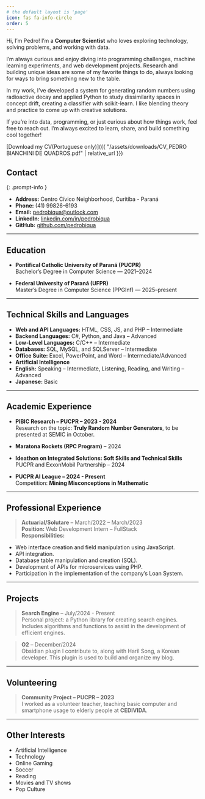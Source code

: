 ```yaml
---
# the default layout is 'page'
icon: fas fa-info-circle
order: 5
---
```


Hi, I’m Pedro! I’m a **Computer Scientist** who loves exploring technology, solving problems, and working with data.

I’m always curious and enjoy diving into programming challenges, machine learning experiments, and web development projects. Research and building unique ideas are some of my favorite things to do, always looking for ways to bring something new to the table.

In my work, I’ve developed a system for generating random numbers using radioactive decay and applied Python to study dissimilarity spaces in concept drift, creating a classifier with scikit-learn. I like blending theory and practice to come up with creative solutions.

If you’re into data, programming, or just curious about how things work, feel free to reach out. I’m always excited to learn, share, and build something cool together!

[Download my CV(Portuguese only)]({{ "/assets/downloads/CV_PEDRO BIANCHINI DE QUADROS.pdf" | relative_url }})

## Contact
{: .prompt-info }
- **Address:** Centro Cívico Neighborhood, Curitiba - Paraná
- **Phone:** (41) 99826-6193
- **Email:** [pedrobiqua@outlook.com](mailto:pedrobiqua@outlook.com)
- **LinkedIn:** [linkedin.com/in/pedrobiqua](https://linkedin.com/in/pedrobiqua)
- **GitHub:** [github.com/pedrobiqua](https://github.com/pedrobiqua)

---

## Education
- **Pontifical Catholic University of Paraná (PUCPR)** <br>
Bachelor’s Degree in Computer Science — 2021–2024

- **Federal University of Paraná (UFPR)** <br>
Master’s Degree in Computer Science (PPGInf) — 2025–present

---

## Technical Skills and Languages
- **Web and API Languages:** HTML, CSS, JS, and PHP – Intermediate
- **Backend Languages:** C#, Python, and Java – Advanced
- **Low-Level Languages:** C/C++ – Intermediate
- **Databases:** SQL, MySQL, and SQLServer – Intermediate
- **Office Suite:** Excel, PowerPoint, and Word – Intermediate/Advanced
- **Artificial Intelligence**
- **English:** Speaking – Intermediate, Listening, Reading, and Writing – Advanced
- **Japanese:** Basic

---

## Academic Experience
- **PIBIC Research – PUCPR – 2023 - 2024** <br>
  Research on the topic: **Truly Random Number Generators**, to be presented at SEMIC in October.

- **Maratona Rockets (RPC Program)** – 2024

- **Ideathon on Integrated Solutions: Soft Skills and Technical Skills** <br>
  PUCPR and ExxonMobil Partnership – 2024

- **PUCPR AI League – 2024 - Present** <br>
  Competition: **Mining Misconceptions in Mathematic**

---

## Professional Experience
> **Actuarial/Solutare** – March/2022 – March/2023 <br>
**Position:** Web Development Intern – FullStack  <br>
**Responsibilities:**
- Web interface creation and field manipulation using JavaScript.
- API integration.
- Database table manipulation and creation (SQL).
- Development of APIs for microservices using PHP.
- Participation in the implementation of the company’s Loan System.

---

## Projects
> **Search Engine** – July/2024 - Present  <br>
Personal project: a Python library for creating search engines. Includes algorithms and functions to assist in the development of efficient engines.

> **O2** – December/2024  <br>
Obsidian plugin I contribute to, along with Haril Song, a Korean developer. This plugin is used to build and organize my blog.

---

## Volunteering
> **Community Project – PUCPR – 2023**  <br>
I worked as a volunteer teacher, teaching basic computer and smartphone usage to elderly people at **CEDIVIDA**.

---

## Other Interests
- Artificial Intelligence
- Technology
- Online Gaming
- Soccer
- Reading
- Movies and TV shows
- Pop Culture
